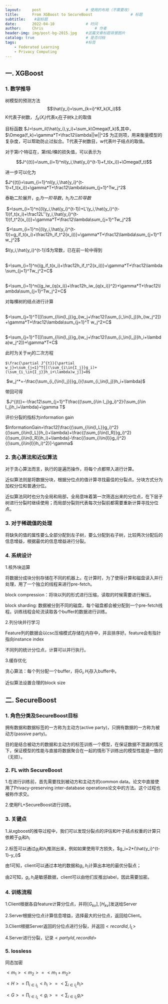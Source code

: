 ```yaml
---
layout:     post   				    # 使用的布局（不需要改）
title:      From XGBoost to SecureBoost 				# 标题 
subtitle:    #副标题
date:       2022-04-10 				# 时间
author:     Chris 						# 作者
header-img: img/post-bg-2015.jpg 	#这篇文章标题背景图片
catalog: true 						# 是否归档
tags:								#标签
    - Federated Learning
    - Privacy Computing
---
```


## 一. XGBoost

### 1. 数学推导

树模型的预测方法   $$\hat{y_i}=\sum_{k=i}^Kf_k(X_i)$$K代表子树数， $f_k(X_i)$代表$x_i$在子树k上的取值

目标函数   $J=\sum_il(\hat{y_i},y_i)+\sum_k\Omega(f_k)$,其中，$\Omega(f_k)=\gamma*T+\frac12\lambda||w||^2$ 为正则项，用来衡量模型的复杂度，可以帮助防止过拟合。T代表子树数目，w代表叶子结点的取值。

对于第i个特征在，第t轮/棵的损失值，可以表示为 

$$J^{(t)}=\sum_{i=1}^nl(y_i,\hat{y_i}^{t-1}+f_t(x_i))+\Omega(f_t)$$

进一步可以化为

$J^{(t)}=\sum_{i=1}^nl(y_i,\hat{y_i}^{t-1}+f_t(x_i))+\gamma*T+\frac12\lambda\sum_{j=1}^Tw_j^2$

泰勒二阶展开，$g_i为一阶导数，h_i为二阶导数$

​		$=\sum_{i=1}^n{(l(y_i,\hat{y_i}^{t-1})+L'(y_i,\hat{y_i}^{t-1})f_t(x_i)+\frac12L''(y_i,\hat{y_i}^{t-1})f_t^2(x_i))}+\gamma*T+\frac12\lambda\sum_{j=1}^Tw_j^2$

​		$=\sum_{i=1}^n{(l(y_i,\hat{y_i}^{t-1})+g_if_t(x_i)+\frac12h_if_t^2(x_i))}+\gamma*T+\frac12\lambda\sum_{j=1}^Tw_j^2$

$l(y_i,\hat{y_i}^{t-1})$为常数，已在前一轮中得到

​		$=\sum_{i=1}^n{(g_if_t(x_i)+\frac12h_if_t^2(x_i))}+\gamma*T+\frac12\lambda\sum_{j=1}^Tw_j^2+C$

​		$=\sum_{i=1}^n{(g_iw_{q(x_i)}+\frac12h_iw_{q(x_i)}^2}+\gamma*T+\frac12\lambda\sum_{j=1}^Tw_j^2+C$

对每棵树的结点进行计算

​		$=\sum_{j=1}^T{[(\sum_{i\in{I_j}}g_i)w_j+\frac12(\sum_{i_\in{I_j}}h_i)w_j^2]}+\gamma*T+\frac12\lambda\sum_{j=1}^T w_j^2+C$

​		$=\sum_{j=1}^T{[(\sum_{i\in{I_j}}g_i)w_j+\frac12(\sum_{i_\in{I_j}}h_i+\lambda)w_j^2]}+\gamma*T+C$

此时为关于$w_j$的二次方程

 	$\frac{\partial J^{t}}{\partial w_j}=\sum_{j=1}^T{[(\sum_{i\in{I_j}}g_i)+(\sum_{i_\in{I_j}}h_i+\lambda)w_j]}=0$

​	 $w_j^*=-\frac{\sum_{i_{\in{I_j}}}g_i}{\sum_{i_\in{I_j}}h_i+\lambda}$

带回可得

​	$J^{(t)}=-\frac12\sum_{j=1}^T\frac{(\sum_{i\in I_j}g_i)^2}{\sum_{i\in I_j}h_i+\lambda}+\gamma T$

评价分裂的指标为information gain

$InformationGain=\frac12[\frac{(\sum_{i\in{I_L}}g_i)^2}{(\sum_{i\in{I_L}}h_i)+\lambda}+\frac{(\sum_{i\in{I_R}}g_i)^2}{(\sum_{i\in{I_R}}h_i)+\lambda}-\frac{(\sum_{i\in{I}}g_i)^2}{(\sum_{i\in{I}}h_i)^2}]-\gamma$

### 2. 贪心算法和近似算法

对于贪心算法而言，执行的是遍历操作，将每个点都带入进行计算。

近似算法则是将数据分块，根据分位点的值计算寻找最佳的分裂点。分块方式分为加权分位和普通分位。

近似算法同时也分为全局和局部，全局意味着第一次筛选出来的分位点，在下层子树进行分裂时继续使用；而局部分裂则代表每次分裂前都需要重新计算寻找分位点。

### 3. 对于稀疏值的处理

将缺失的值的属性要么全部分配到左子树，要么分配到右子树，比较两次分配后的信息增益，根据最优的信息增益进行分裂。

### 4. 系统设计

1.核外块运算

将数据分成块分别存储在不同的机器上。在计算时，为了使得计算和磁盘读入并行处理，用了一个独立的线程来进行pre-fetch。

block compression：将块以列的形式进行压缩，读取的时候需要进行解压。

block sharding: 数据被分到不同的磁盘，每个磁盘都会被分配到一个pre-fetch线程。训练线程会轮流读取各个buffer的数据进行训练。

2.列分块并行学习

Feature列的数据会以csc压缩模式存储在内存中，并且排序好。feature会有指针指向instance index

不同列的统计分位点，计算可以并行执行。

3.缓存优化

贪心算法：每个列分配一个buffer，将$G_i,H_i$存入buffer中。

近似算法设置合理的block size

## 二. SecureBoost

### 1. 角色分类及SecureBoost目标

拥有数据和数据标签的一方称为主动方(active party)，只拥有数据的一方称为被动方(passive party)。

目的是结合被动方的数据和主动方的标签训练一个模型，在保证数据不泄漏的情况下，保证模型的性能与直接将数据聚合在一起的情形下训练出的模型性能是一致的（无损）。

### 2. FL with SecureBoost

1.在进行训练前，首先需要找到被动方和主动方的common data。论文中直接使用了Privacy-preserving inter-database operations论文中的方法。这个过程也被称作求交。

2.使用FL+SecureBoost进行训练。

### 3. 关键点

1.从xgboost的推导过程中，我们可以发现分裂点的评估和叶子结点权重的计算只依赖于$g_i$和$h_i$

2.标签可以通过$g_i$和$h_i$推测出来，例如如果使用平方损失，$g_i=2*(\hat{y_i}^{t-1}-y_i)$

由1可知，client可以通过本地的数据和$g_i,h_i$计算出本地的最优分裂点；

由2可知，$g_i,h_i$是敏感数据，client可以由他们反推出label，因此需要加密。

### 4. 训练流程

1.Client根据各自feature计算分位点，并将$[G_{kv}],[H_{kv}]$发送给Server

2.Server根据分位点计算信息增益，选择最大的分位点，返回给Client。

3.Client根据Server返回的分位点进行分裂，并返回$<recordId,I_L>$

4.Server进行分裂，记录$<partyId, recordId >$

### 5. lossless

同态加密

$<m_1><m_2>=<m_1+m_2>$

$<H>=\prod_{i\in{I_L}}<h_i>=<\sum_{i\in{I_L}}h_i>$

$<G>=\prod_{i\in{I_L}}<g_i>=<\sum_{i\in{I_L}}g_i>$

